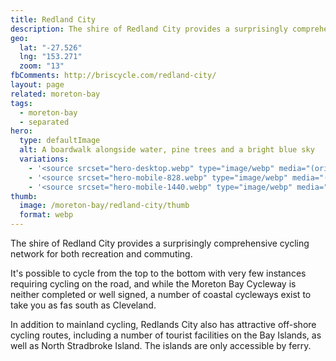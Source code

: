 ```yaml
---
title: Redland City
description: The shire of Redland City provides a surprisingly comprehensive cycling network for both recreation and commuting.
geo:
  lat: "-27.526"
  lng: "153.271"
  zoom: "13"
fbComments: http://briscycle.com/redland-city/
layout: page
related: moreton-bay
tags:
  - moreton-bay
  - separated
hero:
  type: defaultImage
  alt: A boardwalk alongside water, pine trees and a bright blue sky
  variations:
    - '<source srcset="hero-desktop.webp" type="image/webp" media="(orientation: landscape)" width="3353" height="897" />'
    - '<source srcset="hero-mobile-828.webp" type="image/webp" media="(max-width: 414px)" width=828 height=624 />'
    - '<source srcset="hero-mobile-1440.webp" type="image/webp" media="(min-width: 415px)" width=828 height=300 />'
thumb:
  image: /moreton-bay/redland-city/thumb
  format: webp
---
```


The shire of Redland City provides a surprisingly comprehensive cycling network for both recreation and commuting.

It's possible to cycle from the top to the bottom with very few instances requiring cycling on the road, and while the Moreton Bay Cycleway is neither completed or well signed, a number of coastal cycleways exist to take you as fas south as Cleveland.

In addition to mainland cycling, Redlands City also has attractive off-shore cycling routes, including a number of tourist facilities on the Bay Islands, as well as North Stradbroke Island. The islands are only accessible by ferry.
